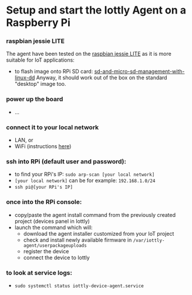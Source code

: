 # Setup and start the Iottly Agent on a Raspberry Pi

### raspbian jessie LITE
The agent have been tested on the [raspbian jessie LITE](https://downloads.raspberrypi.org/raspbian_lite_latest) as it is more suitable for IoT applications:   
  - to flash image onto RPi SD card: [sd-and-micro-sd-management-with-linux-dd](http://tomorrowdata.io/2015/10/24/sd-and-micro-sd-management-with-linux-dd/)
Anyway, it should work out of the box on the standard "desktop" image too.

### power up the board
  - ...

### connect it to your local network
  - LAN, or
  - WiFi (instructions [here](https://www.raspberrypi.org/documentation/configuration/wireless/wireless-cli.md))

### ssh into RPi (default user and password):
  - to find your RPi's IP: `sudo arp-scan [your local network]`
  - `[your local network]` can be for example: `192.168.1.0/24`
  - `ssh pi@[your RPi's IP]`

### once into the RPi console:
  - copy/paste the agent install command from the previously created project (devices panel in Iottly) 
  - launch the command which will:
    - download the agent installer customized from your IoT project
    - check and install newly available firmware in `/var/iottly-agent/userpackageuploads`
    - register the device
    - connect the device to Iottly

### to look at service logs: 
  - `sudo systemctl status iottly-device-agent.service`
